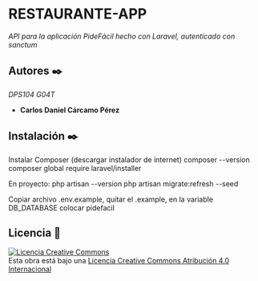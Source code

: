 # RESTAURANTE-APP

_API para la aplicación PideFácil hecho con Laravel, autenticado con sanctum_

## Autores ✒️
_DPS104 G04T_
* **Carlos Daniel Cárcamo Pérez**

## Instalación ✒️
Instalar Composer (descargar instalador de internet)
composer --version 
composer global require laravel/installer

En proyecto:
php artisan --version
php artisan migrate:refresh --seed

Copiar archivo .env.example, quitar el .example, en la variable DB_DATABASE colocar pidefacil



## Licencia 📄
<a rel="license" href="http://creativecommons.org/licenses/by/4.0/"><img alt="Licencia Creative Commons" style="border-width:0" src="https://i.creativecommons.org/l/by/4.0/88x31.png" /></a><br />Esta obra está bajo una <a rel="license" href="http://creativecommons.org/licenses/by/4.0/">Licencia Creative Commons Atribución 4.0 Internacional</a>   
